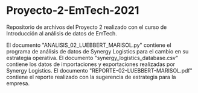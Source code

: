 # Proyecto-2-EmTech-2021
Repositorio de archivos del Proyecto 2 realizado con el curso de Introducción al análisis de datos de EmTech.

El documento "ANALISIS_02_LUEBBERT_MARISOL.py" contiene el programa de análisis de datos de Synergy Logistics para el cambio en su estrategia operativa.
El documento "synergy_logistics_database.csv" contiene los datos de importaciones y exportaciones realizadas por Synergy Logistics.
El documento "REPORTE-02-LUEBBERT-MARISOL.pdf" contiene el reporte realizado con la sugerencia de estrategia para la empresa.
